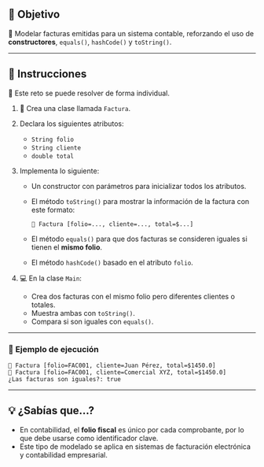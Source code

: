 ## 🎯 Objetivo

💼 Modelar facturas emitidas para un sistema contable, reforzando el uso de **constructores**, `equals()`, `hashCode()` y `toString()`.

---

## 📝 Instrucciones

👤 Este reto se puede resolver de forma individual.

1. 📄 Crea una clase llamada `Factura`.

2. Declara los siguientes atributos:
   - `String folio`
   - `String cliente`
   - `double total`

3. Implementa lo siguiente:
   - Un constructor con parámetros para inicializar todos los atributos.
   - El método `toString()` para mostrar la información de la factura con este formato:  

     ```plaintext
     🧾 Factura [folio=..., cliente=..., total=$...]
     ```
   - El método `equals()` para que dos facturas se consideren iguales si tienen el **mismo folio**.
   - El método `hashCode()` basado en el atributo `folio`.

4. 💻 En la clase `Main`:
   - Crea dos facturas con el mismo folio pero diferentes clientes o totales.
   - Muestra ambas con `toString()`.
   - Compara si son iguales con `equals()`.

---

### 📌 Ejemplo de ejecución

```plaintext
🧾 Factura [folio=FAC001, cliente=Juan Pérez, total=$1450.0]
🧾 Factura [folio=FAC001, cliente=Comercial XYZ, total=$1450.0]
¿Las facturas son iguales?: true
```

---

## 💡 ¿Sabías que...?

- En contabilidad, el **folio fiscal** es único por cada comprobante, por lo que debe usarse como identificador clave.
- Este tipo de modelado se aplica en sistemas de facturación electrónica y contabilidad empresarial.
